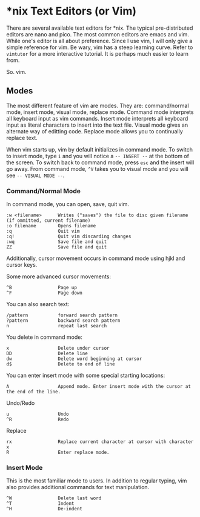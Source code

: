 # \*nix Text Editors (or Vim)

There are several available text editors for \*nix. The typical pre-distributed editors are nano and pico. The most common editors are emacs and vim. While one's editor is all about preference. Since I use vim, I will only give a simple reference for vim. Be wary, vim has a steep learning curve. Refer to `vimtutor` for a more interactive tutorial. It is perhaps much easier to learn from.

So. vim.

## Modes

The most different feature of vim are modes. They are: command/normal mode, insert mode, visual mode, replace mode. Command mode interprets all keyboard input as vim commands. Insert mode interprets all keyboard input as literal characters to insert into the text file. Visual mode gives an alternate way of editting code. Replace mode allows you to continually replace text.

When vim starts up, vim by default initializes in command mode. To switch to insert mode, type `i` and you will notice a `-- INSERT --` at the bottom of the screen. To switch back to command mode, press `esc` and the insert will go away. From command mode, `^V` takes you to visual mode and you will see `-- VISUAL MODE --`.

### Command/Normal Mode

In command mode, you can open, save, quit vim.

    :w <filename>      Writes ("saves") the file to disc given filename (if ommitted, current filename)
    :o filename        Opens filename
    :q                 Quit vim
    :q!                Quit vim discarding changes
    :wq                Save file and quit
    ZZ                 Save file and quit

Additionally, cursor movement occurs in command mode using hjkl and cursor keys.

Some more advanced cursor movements:

    ^B                 Page up
    ^F                 Page down

You can also search text:

    /pattern           forward search pattern
    ?pattern           backward search pattern
    n                  repeat last search

You delete in command mode:

    x                  Delete under cursor
    DD                 Delete line
    dw                 Delete word beginning at cursor
    d$                 Delete to end of line

You can enter insert mode with some special starting locations:

    A                  Append mode. Enter insert mode with the cursor at the end of the line.

Undo/Redo

    u                  Undo 
    ^R                 Redo

Replace

    rx                 Replace current character at cursor with character x
    R                  Enter replace mode.

### Insert Mode

This is the most familiar mode to users. In addition to regular typing, vim also provides additional commands for text manipulation.

    ^W                 Delete last word
    ^T                 Indent
    ^H                 De-indent
